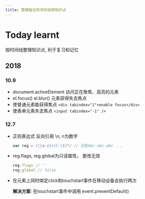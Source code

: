 ```yaml
---
title: 整理每日所学的琐碎知识点
---
```




# Today learnt

按时间线整理知识点, 利于复习和记忆



## 2018



### 10.9

* document.activeElement  访问正在聚焦、高亮的元素
* el.focus()   el.blur()   元素获得失去焦点
* 使普通元素能获得焦点 `<div tabindex="1">enable focus</div>`
* 使表单元素失去焦点 `<input tabindex="-1" />`



### 12.7

* 正则表达式 反向引用 \n, n为数字

  ```js
  var reg = /([a-z]+)(-\1)*/ // 匹配abc-abc-abc ...
  ```

* reg.flags, reg.global为只读属性， 更改无效

  ```js
  reg.flags // ''
  reg.global // false
  ```

* 在元素上同时绑定click和touchstart事件在移动设备会执行两次

  **解决方案**: 在touchstart事件中调用 event.preventDefault()